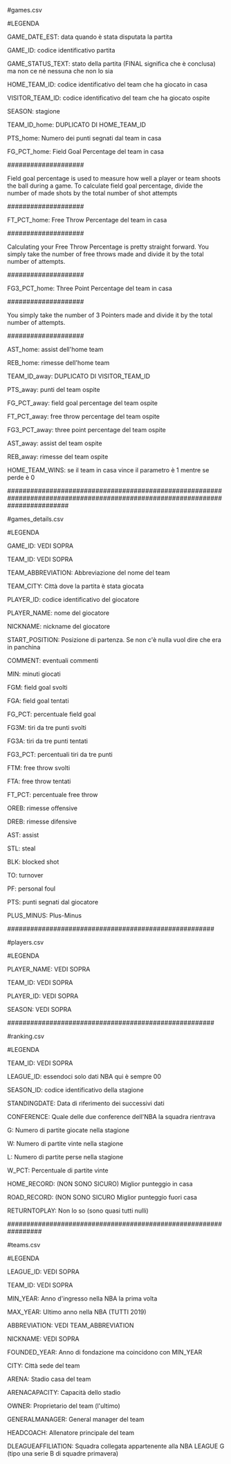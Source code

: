 #games.csv

#LEGENDA

GAME_DATE_EST: data quando è stata disputata la partita

GAME_ID: codice identificativo partita

GAME_STATUS_TEXT: stato della partita (FINAL significa che è conclusa) ma non ce né nessuna che non lo sia

HOME_TEAM_ID: codice identificativo del team che ha giocato in casa

VISITOR_TEAM_ID: codice identificativo del team che ha giocato ospite

SEASON: stagione

TEAM_ID_home: DUPLICATO DI HOME_TEAM_ID

PTS_home: Numero dei punti segnati dal team in casa

FG_PCT_home: Field Goal Percentage del team in casa 

####################

Field goal percentage is used to measure how well a player or team shoots the ball during a game. To calculate field goal percentage, divide the number of made shots by the total number of shot attempts

####################

FT_PCT_home: Free Throw Percentage del team in casa

####################

Calculating your Free Throw Percentage is pretty straight forward. You simply take the number of free throws made and divide it by the total number of attempts.

####################

FG3_PCT_home: Three Point Percentage del team in casa

####################

You simply take the number of 3 Pointers made and divide it by the total number of attempts. 

####################


AST_home: assist dell'home team

REB_home: rimesse dell'home team

TEAM_ID_away: DUPLICATO DI VISITOR_TEAM_ID

PTS_away: punti del team ospite

FG_PCT_away: field goal percentage del team ospite

FT_PCT_away: free throw percentage del team ospite

FG3_PCT_away: three point percentage del team ospite

AST_away: assist del team ospite

REB_away: rimesse del team ospite

HOME_TEAM_WINS: se il team in casa vince il parametro è 1 mentre se perde è 0


################################################################################################################################

#games_details.csv

#LEGENDA


GAME_ID: VEDI SOPRA

TEAM_ID: VEDI SOPRA

TEAM_ABBREVIATION: Abbreviazione del nome del team

TEAM_CITY: Città dove la partita è stata giocata

PLAYER_ID: codice identificativo del giocatore

PLAYER_NAME: nome del giocatore

NICKNAME: nickname del giocatore 

START_POSITION: Posizione di partenza. Se non c'è nulla vuol dire che era in panchina

COMMENT: eventuali commenti

MIN: minuti giocati

FGM: field goal svolti

FGA: field goal tentati

FG_PCT: percentuale field goal

FG3M: tiri da tre punti svolti

FG3A: tiri da tre punti tentati

FG3_PCT: percentuali tiri da tre punti

FTM: free throw svolti

FTA: free throw tentati

FT_PCT: percentuale free throw

OREB: rimesse offensive

DREB: rimesse difensive

AST: assist

STL: steal

BLK: blocked shot

TO: turnover

PF: personal foul

PTS: punti segnati dal giocatore

PLUS_MINUS: Plus-Minus


######################################################

#players.csv

#LEGENDA

PLAYER_NAME: VEDI SOPRA

TEAM_ID: VEDI SOPRA

PLAYER_ID: VEDI SOPRA 

SEASON: VEDI SOPRA


######################################################

#ranking.csv

#LEGENDA

TEAM_ID: VEDI SOPRA

LEAGUE_ID: essendoci solo dati NBA qui è sempre 00

SEASON_ID: codice identificativo della stagione

STANDINGDATE: Data di riferimento dei successivi dati

CONFERENCE: Quale delle due conference dell'NBA la squadra rientrava

G: Numero di partite giocate nella stagione

W: Numero di partite vinte nella stagione

L: Numero di partite perse nella stagione

W_PCT: Percentuale di partite vinte

HOME_RECORD: (NON SONO SICURO) Miglior punteggio in casa

ROAD_RECORD: (NON SONO SICURO Miglior punteggio fuori casa

RETURNTOPLAY: Non lo so (sono quasi tutti nulli)


#################################################################

#teams.csv

#LEGENDA

LEAGUE_ID: VEDI SOPRA

TEAM_ID: VEDI SOPRA

MIN_YEAR: Anno d'ingresso nella NBA la prima volta

MAX_YEAR: Ultimo anno nella NBA (TUTTI 2019)

ABBREVIATION: VEDI TEAM_ABBREVIATION

NICKNAME: VEDI SOPRA

FOUNDED_YEAR: Anno di fondazione ma coincidono con MIN_YEAR

CITY: Città sede del team

ARENA: Stadio casa del team

ARENACAPACITY: Capacità dello stadio 

OWNER: Proprietario del team (l'ultimo)

GENERALMANAGER: General manager del team

HEADCOACH: Allenatore principale del team

DLEAGUEAFFILIATION: Squadra collegata appartenente alla NBA LEAGUE G (tipo una serie B di squadre primavera)